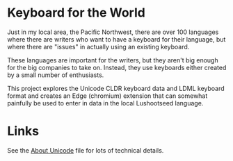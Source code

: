 # Keyboard for the World

Just in my local area, the Pacific Northwest, there are over 100 languages where there are writers who want to have a keyboard for their language, but where there are "issues" in actually using an existing keyboard.

These languages are important for the writers, but they aren't big enough for the big companies to take on. Instead, they use keyboards either created by a small number of enthusiasts.

This project explores the Unicode CLDR keyboard data and LDML keyboard format and creates an Edge (chromium) extension that can somewhat painfully be used to enter in data in the local Lushootseed language.

# Links

See the [About Unicode](About_Unicode_CLDR_Keyboards.md) file for lots of technical details.